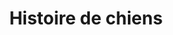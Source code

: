 ---
title: "Histoire de chiens"
url: /saint-pryve-saint-mesmin/histoire-de-chiens/
shop: Tiersalon
---